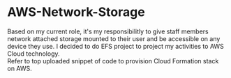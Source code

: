 # AWS-Network-Storage
Based on my current role, it's my responsibilitly to give staff members network attached storage mounted to their user and be accessible on any device they use. I decided to do EFS project to project my activities to AWS Cloud technology.<br>
Refer to top uploaded snippet of code to provision Cloud Formation stack on AWS.
